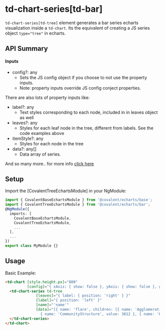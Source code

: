 # td-chart-series[td-bar]

`td-chart-series[td-tree]` element generates a bar series echarts visualization inside a `td-chart`. Its the equivalent of creating a JS series object `type="tree"` in echarts.

## API Summary

#### Inputs

+ config?: any
  + Sets the JS config object if you choose to not use the property inputs.
  + Note: property inputs override JS config conject properties.

There are also lots of property inputs like:

+ label?: any
  + Text styles corresponding to each node, included in in leaves object as well 
+ leaves?: any
  + Styles for each leaf node in the tree, different from labels. See the code examples above
+ itemStyle?: any
  + Styles for each node in the tree
+ data?: any[]
  + Data array of series.

And so many more.. for more info [click here](https://ecomfe.github.io/echarts-doc/public/en/option.html#series-tree)

## Setup

Import the [CovalentTreeEchartsModule] in your NgModule:

```typescript
import { CovalentBaseEchartsModule } from '@covalent/echarts/base';
import { CovalentTreeEchartsModule } from '@covalent/echarts/bar';
@NgModule({
  imports: [
    CovalentBaseEchartsModule,
    CovalentTreeEchartsModule,
    ...
  ],
  ...
})
export class MyModule {}
```

## Usage

Basic Example:

```html
<td-chart [style.height.px]="800" 
          [config]="{ xAxis: { show: false }, yAxis: { show: false }, grid: { borderColor: 'transparent' } }">
  <td-chart-series td-tree
              [leaves]="{ label: { position: 'right' } }"
              [label]="{ position: 'left' }"            
              [name]="'name'"
              [data]="[{ name: 'flare', children: [{ name: 'AgglomerativeCluster', value: 3938 }, 
                { name: 'CommunityStructure', value: 3812 }, { name: 'HierarchicalCluster', value: 6714 }] }]">
  </td-chart-series>
</td-chart>
```